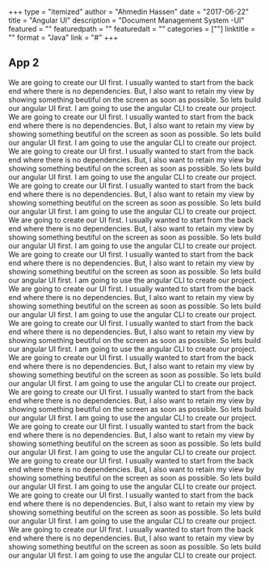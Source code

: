 +++
type = "itemized"
author = "Ahmedin Hassen"
date = "2017-06-22"
title = "Angular UI"
description = "Document Management System -UI"
featured = ""
featuredpath = ""
featuredalt = ""
categories = [""]
linktitle = ""
format = "Java"
link = "#"
+++

## App 2
We are going to create our UI first. I usually wanted to start from the back end where there is no dependencies. But, I also want to retain my view by showing something beutiful on the screen as soon as possible. So lets build our angular UI first. I am going to use the angular CLI to create our project. 
We are going to create our UI first. I usually wanted to start from the back end where there is no dependencies. But, I also want to retain my view by showing something beutiful on the screen as soon as possible. So lets build our angular UI first. I am going to use the angular CLI to create our project.
We are going to create our UI first. I usually wanted to start from the back end where there is no dependencies. But, I also want to retain my view by showing something beutiful on the screen as soon as possible. So lets build our angular UI first. I am going to use the angular CLI to create our project.
We are going to create our UI first. I usually wanted to start from the back end where there is no dependencies. But, I also want to retain my view by showing something beutiful on the screen as soon as possible. So lets build our angular UI first. I am going to use the angular CLI to create our project.
We are going to create our UI first. I usually wanted to start from the back end where there is no dependencies. But, I also want to retain my view by showing something beutiful on the screen as soon as possible. So lets build our angular UI first. I am going to use the angular CLI to create our project.
We are going to create our UI first. I usually wanted to start from the back end where there is no dependencies. But, I also want to retain my view by showing something beutiful on the screen as soon as possible. So lets build our angular UI first. I am going to use the angular CLI to create our project.
We are going to create our UI first. I usually wanted to start from the back end where there is no dependencies. But, I also want to retain my view by showing something beutiful on the screen as soon as possible. So lets build our angular UI first. I am going to use the angular CLI to create our project.
We are going to create our UI first. I usually wanted to start from the back end where there is no dependencies. But, I also want to retain my view by showing something beutiful on the screen as soon as possible. So lets build our angular UI first. I am going to use the angular CLI to create our project.
We are going to create our UI first. I usually wanted to start from the back end where there is no dependencies. But, I also want to retain my view by showing something beutiful on the screen as soon as possible. So lets build our angular UI first. I am going to use the angular CLI to create our project.
We are going to create our UI first. I usually wanted to start from the back end where there is no dependencies. But, I also want to retain my view by showing something beutiful on the screen as soon as possible. So lets build our angular UI first. I am going to use the angular CLI to create our project.
We are going to create our UI first. I usually wanted to start from the back end where there is no dependencies. But, I also want to retain my view by showing something beutiful on the screen as soon as possible. So lets build our angular UI first. I am going to use the angular CLI to create our project.
We are going to create our UI first. I usually wanted to start from the back end where there is no dependencies. But, I also want to retain my view by showing something beutiful on the screen as soon as possible. So lets build our angular UI first. I am going to use the angular CLI to create our project.
We are going to create our UI first. I usually wanted to start from the back end where there is no dependencies. But, I also want to retain my view by showing something beutiful on the screen as soon as possible. So lets build our angular UI first. I am going to use the angular CLI to create our project.
We are going to create our UI first. I usually wanted to start from the back end where there is no dependencies. But, I also want to retain my view by showing something beutiful on the screen as soon as possible. So lets build our angular UI first. I am going to use the angular CLI to create our project.



